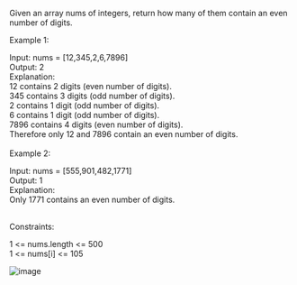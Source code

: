 Given an array nums of integers, return how many of them contain an even number of digits.

 

Example 1:<br>

Input: nums = [12,345,2,6,7896]<br>
Output: 2<br>
Explanation: <br>
12 contains 2 digits (even number of digits). <br>
345 contains 3 digits (odd number of digits). <br>
2 contains 1 digit (odd number of digits). <br>
6 contains 1 digit (odd number of digits). <br>
7896 contains 4 digits (even number of digits).<br> 
Therefore only 12 and 7896 contain an even number of digits.<br><br>
Example 2:<br>

Input: nums = [555,901,482,1771]<br>
Output: 1 <br>
Explanation: <br>
Only 1771 contains an even number of digits.<br>
 <br>

Constraints:

1 <= nums.length <= 500<br>
1 <= nums[i] <= 105<br>

![image](https://github.com/EminJoy18/LeetCode_problems/assets/97777160/211af5cc-954a-4d93-a0be-0468bca405c5)
